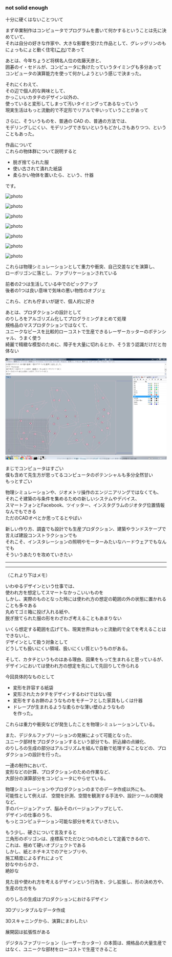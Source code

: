 ### not solid enough  


十分に硬くはないことついて  


まず卒業制作はコンピュータでプログラムを書いて何かするということは先に決めていて、  
それは自分の好きな作家や、大きな影響を受けた作品として、グレッグリンのもにょっもにょと動く住宅([これ](https://www.youtube.com/watch?v=59wFguSjorA))であって  


あとは、今年ちょうど将棋名人位の佐藤天彦と、  
囲碁のイ・セドルが、コンピュータに負けたっていうタイミングも多分あって  
コンピュータの演算能力を使って何かしようという感じで決まった。  


それにくわえて、  
その辺で個人的な興味として、  
かっこいいカタチのデザイン以外の、  
使っていると変形してしまって汚いタイミングってあるなっていう  
現実生活はもっと流動的で不定形でリアルで辛いっていうことがあって  


さらに、そういうものを、普通の CAD の、普通の方法では、  
モデリングしにくい、モデリングできないというもどかしさもありつつ、ということもあった。  


作品について  
これらの物体群について説明すると  

- 脱ぎ捨てられた服  
- 使い古されて潰れた紙袋  
- 柔らかい物体を置いたら、という、什器  

です。

![photo](photo/171222-05.jpg)  

![photo](photo/171222-04.jpg)  

![photo](photo/171222-02.jpg)  

![photo](photo/171222-06.jpg)  

![photo](photo/171222-03.jpg)  

![photo](photo/171222-0.jpg)  

![photo](photo/171222-01.jpg)  



これらは物理シミュレーションとして重力や衝突、自己交差などを演算し、  
ローポリゴンに落とし、ファブリケーションされている


前者の2つは生活している中でのピックアップ  
後者の1つは良い意味で気味の悪い物性のオブジェ  


これら、どれも佇まいが謎で、個人的に好き  


あとは、プロダクションの設計として  
のりしろをアルゴリズム化してプログラミングまとめて処理  
規格品のマスプロダクションではなくて、  
ユニークなピースを比較的ローコストで生産できるレーザーカッターのポテンシャル、うまく使う  
綺麗で精緻な模型のために、障子を大量に切れるとか、そう言う認識だけだと勿体ない  

![photo](photo/171211-Cut-Box-07.jpg)


まじでコンピュータはすごい  
僕も含めて先生方が思ってるコンピュータのポテンシャルも多分全然甘い  
もっとすごい  


物理シミュレーションや、ジオメトリ操作のエンジニアリングではなくても、  
それこそ建築の与条件を集めるための新しいシステムやデバイス、  
スマートフォンとFacebook、ツイッター、インスタグラムのジオタグ位置情報なんでもできる  
ただのCADオペとか思ってるとやばい  


新しい作り方、調査でも設計でも生産プロダクション、建築やランドスケープで言えば建設コンストラクションでも  
それこそ、インスタレーションの照明やモーターみたいなハードウェアでもなんでも  
そういうあたりを攻めていきたい  



---  

---  


（これより下はメモ）


いわゆるデザインという仕事では、  
使われ方を想定してスマートなかっこいいものを  
しかし、実際のものとなった時には使われ方の想定の範囲の外の状態に置かれることも多々ある  
丸めてゴミ箱に投げ入れる紙や、  
脱ぎ捨てられた服の形をわざわざ考えることもあまりない  

いくら想定する範囲を広げても、現実世界はもっと流動的で全てを考えることはできないし、  
デザインとして扱う対象として  
どうしても扱いにくい領域、扱いにくい質というものがある。  

そして、カタチというものはある理由、因果をもって生まれると思っているが、  
デザインにおいては使われ方の想定を先にして先回りして作られる  

今回具体的なものとして  
- 変形を許容する紙袋  
- 変形されたカタチをデザインするわけではない服  
- 変形をするお餅のようなものをモチーフとした家具もしくは什器  
- ドレープが生まれるような柔らかな薄い壁のようなもの  
を作った。  


これらは重力や衝突などが発生したことを物理シミュレーションしている。  


また、デジタルファブリーションの発展によって可能となった、  
ユニーク部材をプロダクションするという部分でも、折込線の点線化、  
のりしろの生成の部分はアルゴリズムを組んで自動で処理することなどの、プロダクションの設計を行った。  

一連の制作において、  
変形などの計算、プロダクションのための作業など、  
大部分の演算部分をコンピュータにやらせている。  

物理シミュレーションやプロダクションのまでのデータ作成以外にも、  
可能性として例えば、 空間を計測、空間を観測する手法や、設計ツールの開発など、  
手のバージョンアップ、脳みそのバージョンアップとして、  
デザインの仕事のうち、  
もっとコンピュテーション可能な部分を考えていきたい。  






もう少し、硬さについて言及すると  
三角形のポリゴンは、座標系でただひとつのものとして定義できるので、  
これは、極めて硬いオブジェクトである  
しかし、紙とホチキスでのアセンブリや、  
施工精度によるずれによって  
妙なやわらかさ、  
絶妙な  


見た目や使われ方を考えるデザインという行為を、少し拡張し、形の決め方や、生産の仕方をも  



のりしろの生成はプロダクションにおけるデザイン  


3Dプリンタブルなデータ作成  

3Dスキャニングから、演算にまわしたい  

展開図は拡張性がある  

デジタルファブリーション（レーザーカッター）の本質は、規格品の大量生産ではなく、ユニークな部材をローコストで生産できること  
